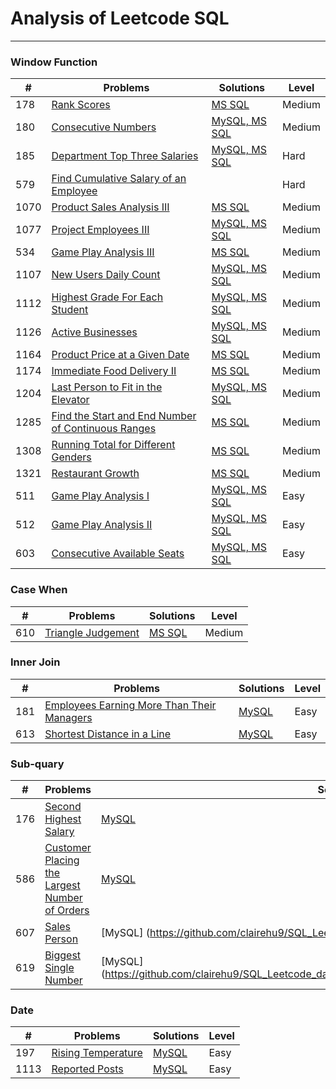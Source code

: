 # Analysis of Leetcode SQL 

---
### Window Function

| \# | Problems 					| Solutions 												   |  Level  |
|----|------------------------------|--------------------------------------------------------------|------|
| 178 | [Rank Scores](https://leetcode.com/problems/rank-scores/) 	| [MS SQL](https://github.com/clairehu9/SQL_Leetcode_database/blob/master/178_Rank_Scores.sql)  | Medium |
| 180 | [Consecutive Numbers](https://github.com/clairehu9/SQL_Leetcode_database/blob/master/180_Consecutive_Numbers.sql)  | [MySQL, MS SQL](https://github.com/clairehu9/SQL_Leetcode_database/blob/master/180_Consecutive_Numbers.sql) | Medium |
|185| [Department Top Three Salaries](https://leetcode.com/problems/department-top-three-salaries/)  |  [MySQL, MS SQL](https://github.com/clairehu9/SQL_Leetcode_database/blob/master/185_Department_Top_Three_Salaries.sql)  |  Hard |
| 579 |  [Find Cumulative Salary of an Employee](https://leetcode.com/problems/find-cumulative-salary-of-an-employee/)  |  []()| Hard |
| 1070 |  [Product Sales Analysis III](https://leetcode.com/problems/product-sales-analysis-iii/)  |  [MS SQL](https://github.com/clairehu9/SQL_Leetcode_database/blob/master/1070_Product_Sales_Analysis_III.sql)  | Medium |
| 1077 | [Project Employees III](https://leetcode.com/problems/project-employees-iii/) | [MySQL, MS SQL](https://github.com/clairehu9/SQL_Leetcode_database/blob/master/1107_New_Users_Daily_Count.sql) | Medium |
| 534 | [Game Play Analysis III](https://leetcode.com/problems/game-play-analysis-iii/) | [MS SQL](https://github.com/clairehu9/SQL_Leetcode_database/blob/master/534_Game_Play_Analysis_III.sql) | Medium |
| 1107| [ New Users Daily Count](https://leetcode.com/problems/new-users-daily-count/) | [MySQL, MS SQL](https://github.com/clairehu9/SQL_Leetcode_database/blob/master/1107_New_Users_Daily_Count.sql) | Medium | 
| 1112 | [Highest Grade For Each Student](https://leetcode.com/problems/highest-grade-for-each-student/) | [MySQL, MS SQL](https://github.com/clairehu9/SQL_Leetcode_database/blob/master/1112_Highest_Grade_For_Each_Student.sql) | Medium |
| 1126 | [Active Businesses](https://leetcode.com/problems/active-businesses/) | [MySQL, MS SQL](https://github.com/clairehu9/SQL_Leetcode_database/blob/master/1126_Active_Businesses.sql) | Medium |
| 1164 | [Product Price at a Given Date](https://leetcode.com/problems/product-price-at-a-given-date/) | [MS SQL](https://github.com/clairehu9/SQL_Leetcode_database/blob/master/1164_Product_Price_at_a_Given_Date.sql) | Medium |
| 1174 | [Immediate Food Delivery II](https://leetcode.com/problems/immediate-food-delivery-ii/) | [MS SQL](https://github.com/clairehu9/SQL_Leetcode_database/blob/master/1174_Immediate_Food_Delivery_II.sql) | Medium |
| 1204 | [Last Person to Fit in the Elevator](https://leetcode.com/problems/last-person-to-fit-in-the-elevator/) | [MySQL, MS SQL](https://github.com/clairehu9/SQL_Leetcode_database/blob/master/1204_Last_Person_to_Fit_in_the_Elevator) | Medium|
| 1285 | [Find the Start and End Number of Continuous Ranges](https://leetcode.com/problems/find-the-start-and-end-number-of-continuous-ranges/) |  [MS SQL](https://github.com/clairehu9/SQL_Leetcode_database/blob/master/1285_Find_the_Start_and_End_Number_of_Continuous_Ranges.sql) | Medium |
| 1308 | [Running Total for Different Genders](https://leetcode.com/problems/running-total-for-different-genders/) |  [MS SQL](https://github.com/clairehu9/SQL_Leetcode_database/blob/master/1308_Running_Total_for_Different_Genders) | Medium |
| 1321| [Restaurant Growth](https://leetcode.com/problems/restaurant-growth/) | [MS SQL](https://github.com/clairehu9/SQL_Leetcode_database/blob/master/1321_Restaurant_Growth.sql) | Medium |
| 511| [Game Play Analysis I](https://leetcode.com/problems/game-play-analysis-i/) | [MySQL, MS SQL](https://github.com/clairehu9/SQL_Leetcode_database/blob/master/511_Game_Play_Analysis_I.sql) | Easy |
| 512| [Game Play Analysis II](https://leetcode.com/problems/game-play-analysis-ii/) | [MySQL, MS SQL](https://github.com/clairehu9/SQL_Leetcode_database/blob/master/512_Game_Play_Analysis_II.sql) | Easy |
| 603| [Consecutive Available Seats](https://leetcode.com/problems/consecutive-available-seats/) | [MySQL, MS SQL](https://github.com/clairehu9/SQL_Leetcode_database/blob/master/603_Consecutive_Available_Seats.sql) | Easy |



### Case When

| \# | Problems 					| Solutions 												   |  Level  |
|----|------------------------------|--------------------------------------------------------------|------|
| 610 | [Triangle Judgement](https://leetcode.com/problems/triangle-judgement/) 	| [MS SQL](https://github.com/clairehu9/SQL_Leetcode_database/blob/master/610_Triangle_Judgement.sql)  | Medium |



### Inner Join

| \# | Problems 					| Solutions 												   |  Level  |
|----|------------------------------|--------------------------------------------------------------|------|
| 181 | [Employees Earning More Than Their Managers](https://leetcode.com/problems/employees-earning-more-than-their-managers/) 	| [MySQL](https://github.com/clairehu9/SQL_Leetcode_database/blob/master/181_Employees_Earning_More_Than_Their_Managers.sql)  | Easy |
| 613 | [Shortest Distance in a Line](https://leetcode.com/problems/shortest-distance-in-a-line/) 	| [MySQL](https://github.com/clairehu9/SQL_Leetcode_database/blob/master/613_Shortest_Distance_in_a_Line.sql)  | Easy |






### Sub-quary

| \# | Problems 					| Solutions 												   |  Level  |
|----|------------------------------|--------------------------------------------------------------|------|
| 176 | [Second Highest Salary](https://leetcode.com/problems/second-highest-salary/) 	| [MySQL](https://github.com/clairehu9/SQL_Leetcode_database/blob/master/176_Second_Highest_Salary.sql)  | Easy |
| 586 | [Customer Placing the Largest Number of Orders](https://leetcode.com/problems/customer-placing-the-largest-number-of-orders/) 	| [MySQL](https://github.com/clairehu9/SQL_Leetcode_database/blob/master/586_Customer_Placing_the_Largest_Number_of_Orders.sql)  | Easy |
| 607 | [Sales Person](https://leetcode.com/problems/sales-person/) 	| [MySQL] (https://github.com/clairehu9/SQL_Leetcode_database/blob/master/607_Sales_Person.sql)  | Easy |
| 619 | [Biggest Single Number](https://leetcode.com/problems/biggest-single-number/) 	| [MySQL] (https://github.com/clairehu9/SQL_Leetcode_database/blob/master/619_Biggest_Single_Number.sql)  | Easy |






### Date
| \# | Problems 					| Solutions 												   |  Level  |
|----|------------------------------|--------------------------------------------------------------|------|
| 197 | [Rising Temperature](https://leetcode.com/problems/rising-temperature/) 	| [MySQL](https://github.com/clairehu9/SQL_Leetcode_database/blob/master/197_Rising_Temperature.sql)  | Easy |
| 1113 | [Reported Posts](https://leetcode.com/problems/reported-posts/) 	| [MySQL](https://github.com/clairehu9/SQL_Leetcode_database/blob/master/1113_Reported_Posts.sql)  | Easy |



